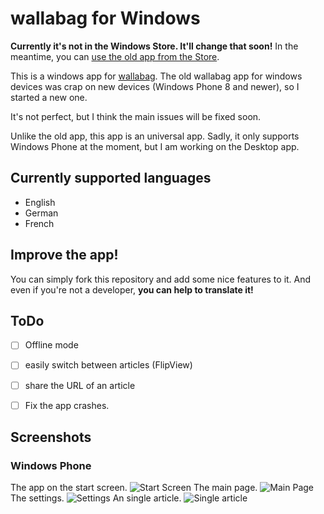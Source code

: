 wallabag for Windows
================
**Currently it's not in the Windows Store. It'll change that soon!**
In the meantime, you can [use the old app from the Store](http://www.windowsphone.com/en-us/store/app/wallabag/ff890514-348c-4d0b-9b43-153fff3f7450).

This is a windows app for [wallabag](http://wallabag.org).
The old wallabag app for windows devices was crap on new devices (Windows Phone 8 and newer), so I started a new one.

It's not perfect, but I think the main issues will be fixed soon.

Unlike the old app, this app is an universal app. Sadly, it only supports Windows Phone at the moment, but I am working on the Desktop app.

## Currently supported languages
- English
- German
- French

## Improve the app!
You can simply fork this repository and add some nice features to it.
And even if you're not a developer, **you can help to translate it!**

## ToDo
- [ ] Offline mode
- [ ] easily switch between articles (FlipView)
- [ ] share the URL of an article
- [ ] Fix the app crashes.


## Screenshots
### Windows Phone
The app on the start screen.
![Start Screen](screenshots/phone/startscreen.png)
The main page.
![Main Page](screenshots/phone/mainpage.png)
The settings.
![Settings](screenshots/phone/settings.png)
An single article.
![Single article](screenshots/phone/article.png)
